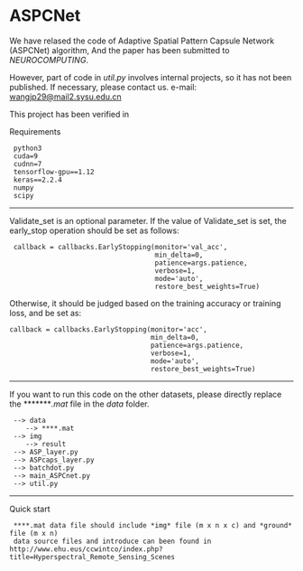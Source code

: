 # ASPCNet

We have relased the code of Adaptive Spatial Pattern Capsule Network (ASPCNet) algorithm, And the paper has been submitted to *NEUROCOMPUTING*. 

However, part of code in *util.py* involves internal projects, so it has not been published. If necessary, please contact us. e-mail: wangjp29@mail2.sysu.edu.cn

This project has been verified in 


Requirements

     python3
     cuda=9
     cudnn=7
     tensorflow-gpu==1.12
     keras==2.2.4
     numpy 
     scipy


******
Validate_set is an optional parameter. If the value of Validate_set is set, the early_stop operation should be set as follows:

     callback = callbacks.EarlyStopping(monitor='val_acc',
                                        min_delta=0,
                                        patience=args.patience,
                                        verbose=1,
                                        mode='auto',
                                        restore_best_weights=True)

Otherwise, it should be judged based on the training accuracy or training loss, and be set as:

    callback = callbacks.EarlyStopping(monitor='acc',
                                       min_delta=0,
                                       patience=args.patience,
                                       verbose=1,
                                       mode='auto',
                                       restore_best_weights=True)
******
If you want to run this code on the other datasets, please directly replace the ********.mat* file in the *data* folder.

     --> data
        --> ****.mat
     --> img
        --> result
     --> ASP_layer.py
     --> ASPcaps_layer.py
     --> batchdot.py
     --> main_ASPCnet.py
     --> util.py
******

Quick start

     ****.mat data file should include *img* file (m x n x c) and *ground* file (m x n)
     data source files and introduce can been found in http://www.ehu.eus/ccwintco/index.php?title=Hyperspectral_Remote_Sensing_Scenes
     
     
   
